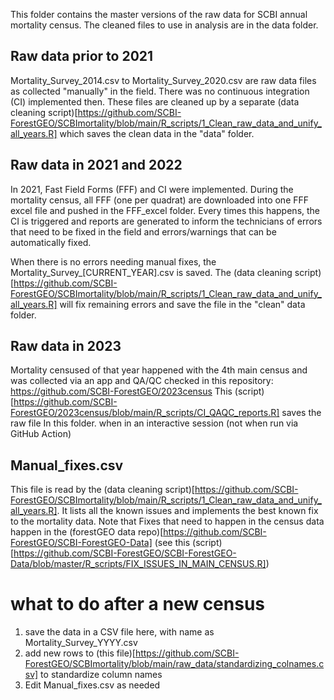 This folder contains the master versions of the raw data for SCBI annual mortality census. The cleaned files to use in analysis are in the data folder.


## Raw data prior to 2021
Mortality_Survey_2014.csv to Mortality_Survey_2020.csv are raw data files as collected "manually" in the field. There was no continuous integration (CI) implemented then. These files are cleaned up by a separate (data cleaning script)[https://github.com/SCBI-ForestGEO/SCBImortality/blob/main/R_scripts/1_Clean_raw_data_and_unify_all_years.R] which saves the clean data in the "data" folder.

## Raw data in 2021 and 2022
In 2021, Fast Field Forms (FFF) and CI were implemented.
During the mortality census, all FFF (one per quadrat) are downloaded into one FFF excel file and pushed in the FFF_excel folder.
Every times this happens, the CI is triggered and reports are generated to inform the technicians of errors that need to be fixed in the field and errors/warnings that can be automatically fixed.

When there is no errors needing manual fixes, the  Mortality_Survey_[CURRENT_YEAR].csv is saved. The (data cleaning script)[https://github.com/SCBI-ForestGEO/SCBImortality/blob/main/R_scripts/1_Clean_raw_data_and_unify_all_years.R] will fix remaining errors and save the file in the "clean" data folder.

## Raw data in 2023
Mortality censused of that year happened with the 4th main census and was collected via an app and QA/QC checked in this repository: https://github.com/SCBI-ForestGEO/2023census
This (script)[https://github.com/SCBI-ForestGEO/2023census/blob/main/R_scripts/CI_QAQC_reports.R] saves the raw file In this folder. when in an interactive session (not when run via GitHub Action)

## Manual_fixes.csv
This file is read by the (data cleaning script)[https://github.com/SCBI-ForestGEO/SCBImortality/blob/main/R_scripts/1_Clean_raw_data_and_unify_all_years.R]. It lists all the known issues and implements the best known fix to the mortality data. Note that Fixes that need to happen in the census data happen in the (forestGEO data repo)[https://github.com/SCBI-ForestGEO/SCBI-ForestGEO-Data] (see this (script)[https://github.com/SCBI-ForestGEO/SCBI-ForestGEO-Data/blob/master/R_scripts/FIX_ISSUES_IN_MAIN_CENSUS.R])

# what to do after a new census

1. save the data in a CSV file here, with name as Mortality_Survey_YYYY.csv
2. add new rows to (this file)[https://github.com/SCBI-ForestGEO/SCBImortality/blob/main/raw_data/standardizing_colnames.csv] to standardize column names
3. Edit Manual_fixes.csv as needed

